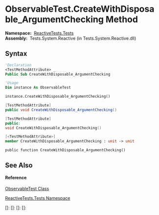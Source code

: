 # ObservableTest.CreateWithDisposable\_ArgumentChecking Method

**Namespace:**  [ReactiveTests.Tests](ReactiveTests.Tests\ReactiveTests.Tests.md)  
**Assembly:**  Tests.System.Reactive (in Tests.System.Reactive.dll)

## Syntax

```vb
'Declaration
<TestMethodAttribute> _
Public Sub CreateWithDisposable_ArgumentChecking
```

```vb
'Usage
Dim instance As ObservableTest

instance.CreateWithDisposable_ArgumentChecking()
```

```csharp
[TestMethodAttribute]
public void CreateWithDisposable_ArgumentChecking()
```

```c++
[TestMethodAttribute]
public:
void CreateWithDisposable_ArgumentChecking()
```

```fsharp
[<TestMethodAttribute>]
member CreateWithDisposable_ArgumentChecking : unit -> unit 
```

```jscript
public function CreateWithDisposable_ArgumentChecking()
```

## See Also

#### Reference

[ObservableTest Class](ObservableTest\ObservableTest.md)

[ReactiveTests.Tests Namespace](ReactiveTests.Tests\ReactiveTests.Tests.md)

[]: 
[]: 
[]: 
[]: 